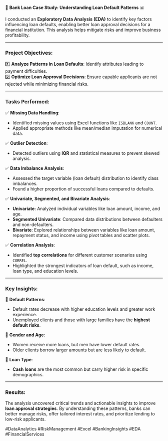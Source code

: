 🚀 **Bank Loan Case Study: Understanding Loan Default Patterns** 📊  

I conducted an **Exploratory Data Analysis (EDA)** to identify key factors influencing loan defaults, enabling better loan approval decisions for a financial institution. This analysis helps mitigate risks and improve business profitability.

---

### **Project Objectives**:  
1️⃣ **Analyze Patterns in Loan Defaults**: Identify attributes leading to payment difficulties.  
2️⃣ **Optimize Loan Approval Decisions**: Ensure capable applicants are not rejected while minimizing financial risks.  

---

### **Tasks Performed**:  
✅ **Missing Data Handling**:  
- Identified missing values using Excel functions like `ISBLANK` and `COUNT`.  
- Applied appropriate methods like mean/median imputation for numerical data.

✅ **Outlier Detection**:  
- Detected outliers using **IQR** and statistical measures to prevent skewed analysis.  

✅ **Data Imbalance Analysis**:  
- Assessed the target variable (loan default) distribution to identify class imbalances.  
- Found a higher proportion of successful loans compared to defaults.

✅ **Univariate, Segmented, and Bivariate Analysis**:  
- **Univariate**: Analyzed individual variables like loan amount, income, and age.  
- **Segmented Univariate**: Compared data distributions between defaulters and non-defaulters.  
- **Bivariate**: Explored relationships between variables like loan amount, repayment status, and income using pivot tables and scatter plots.  

✅ **Correlation Analysis**:  
- Identified **top correlations** for different customer scenarios using `CORREL`.  
- Highlighted the strongest indicators of loan default, such as income, loan type, and education levels.  

---

### **Key Insights**:  
🔹 **Default Patterns**:  
   - Default rates decrease with higher education levels and greater work experience.  
   - Unemployed clients and those with large families have the **highest default risks**.  

🔹 **Gender and Age**:  
   - Women receive more loans, but men have lower default rates.  
   - Older clients borrow larger amounts but are less likely to default.  

🔹 **Loan Type**:  
   - **Cash loans** are the most common but carry higher risk in specific demographics.

---

### **Results**:  
The analysis uncovered critical trends and actionable insights to improve **loan approval strategies**. By understanding these patterns, banks can better manage risks, offer tailored interest rates, and prioritize lending to low-risk applicants.  


#DataAnalytics #RiskManagement #Excel #BankingInsights #EDA #FinancialServices
